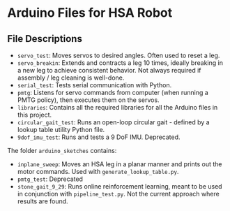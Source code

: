 # Arduino Files for HSA Robot


## File Descriptions

- `servo_test`: Moves servos to desired angles. Often used to reset a leg.
- `servo_breakin`: Extends and contracts a leg 10 times, ideally breaking in a new leg to achieve consistent behavior. Not always required if assembly / leg cleaning is well-done.
- `serial_test`: Tests serial communication with Python.
- `pmtg`: Listens for servo commands from computer (when running a PMTG policy), then executes them on the servos.
- `libraries`: Contains all the required libraries for all the Arduino files in this project.
- `circular_gait_test`: Runs an open-loop circular gait - defined by a lookup table utility Python file.
- `9dof_imu_test`: Runs and tests a 9 DoF IMU. Deprecated.

The folder `arduino_sketches` contains:
- `inplane_sweep`: Moves an HSA leg in a planar manner and prints out the motor commands. Used with `generate_lookup_table.py`.
- `pmtg_test`: Deprecated
- `stone_gait_9_29`: Runs online reinforcement learning, meant to be used in conjunction with `pipeline_test.py`. Not the current approach where results are found.